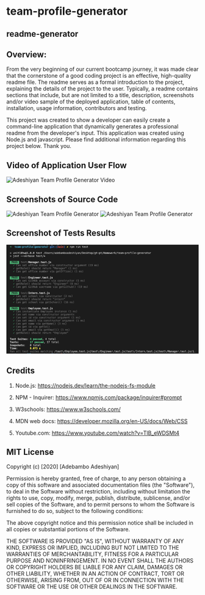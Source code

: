 # team-profile-generator

## readme-generator

## Overview:

From the very beginning of our current bootcamp journey, it was made clear that the cornerstone of a good coding project is an effective, high-quality readme file. The readme serves as a formal introduction to the project, explaining the details of the project to the user. Typically, a readme contains sections that include, but are not limited to a title, description, screenshots and/or video sample of the deployed application, table of contents, installation, usage information, contributors and testing.

This project was created to show a developer can easily create a command-line application that dynamically generates a professional readme from the developer's input. This application was created using Node.js and javascript. Please find additional information regarding this project below. Thank you.

## Video of Application User Flow

![Adeshiyan Team Profile Generator Video](./assets/samplevideo.gif)

## Screenshots of Source Code

![Adeshiyan Team Profile Generator](./assets/readmesnapshot1.png)
![Adeshiyan Team Profile Generator](./assets/readmesnapshot2.png)

## Screenshot of Tests Results

![Adeshiyan Team Profile Generator](./assets/testresults.png)

## Credits

1. Node.js: https://nodejs.dev/learn/the-nodejs-fs-module

2. NPM - Inquirer: https://www.npmjs.com/package/inquirer#prompt

3. W3schools: https://www.w3schools.com/

4. MDN web docs: https://developer.mozilla.org/en-US/docs/Web/CSS

5. Youtube.com: https://www.youtube.com/watch?v=TlB_eWDSMt4

## MIT License

Copyright (c) [2020] [Adebambo Adeshiyan]

Permission is hereby granted, free of charge, to any person obtaining a copy
of this software and associated documentation files (the "Software"), to deal
in the Software without restriction, including without limitation the rights
to use, copy, modify, merge, publish, distribute, sublicense, and/or sell
copies of the Software, and to permit persons to whom the Software is
furnished to do so, subject to the following conditions:

The above copyright notice and this permission notice shall be included in all
copies or substantial portions of the Software.

THE SOFTWARE IS PROVIDED "AS IS", WITHOUT WARRANTY OF ANY KIND, EXPRESS OR
IMPLIED, INCLUDING BUT NOT LIMITED TO THE WARRANTIES OF MERCHANTABILITY,
FITNESS FOR A PARTICULAR PURPOSE AND NONINFRINGEMENT. IN NO EVENT SHALL THE
AUTHORS OR COPYRIGHT HOLDERS BE LIABLE FOR ANY CLAIM, DAMAGES OR OTHER
LIABILITY, WHETHER IN AN ACTION OF CONTRACT, TORT OR OTHERWISE, ARISING FROM,
OUT OF OR IN CONNECTION WITH THE SOFTWARE OR THE USE OR OTHER DEALINGS IN THE
SOFTWARE.
